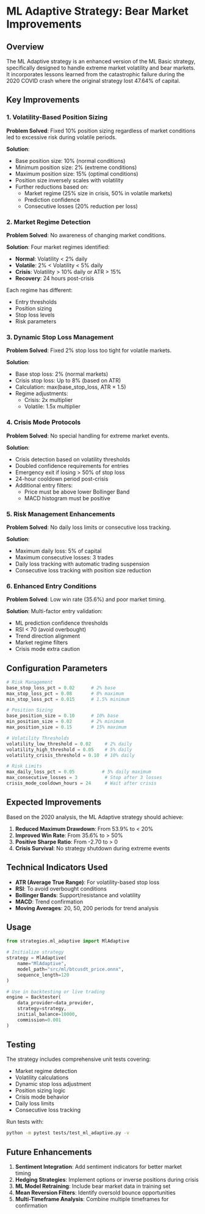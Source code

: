 # ML Adaptive Strategy: Bear Market Improvements

## Overview

The ML Adaptive strategy is an enhanced version of the ML Basic strategy, specifically designed to handle extreme market volatility and bear markets. It incorporates lessons learned from the catastrophic failure during the 2020 COVID crash where the original strategy lost 47.64% of capital.

## Key Improvements

### 1. Volatility-Based Position Sizing

**Problem Solved**: Fixed 10% position sizing regardless of market conditions led to excessive risk during volatile periods.

**Solution**:
- Base position size: 10% (normal conditions)
- Minimum position size: 2% (extreme conditions)
- Maximum position size: 15% (optimal conditions)
- Position size inversely scales with volatility
- Further reductions based on:
  - Market regime (25% size in crisis, 50% in volatile markets)
  - Prediction confidence
  - Consecutive losses (20% reduction per loss)

### 2. Market Regime Detection

**Problem Solved**: No awareness of changing market conditions.

**Solution**: Four market regimes identified:
- **Normal**: Volatility < 2% daily
- **Volatile**: 2% < Volatility < 5% daily
- **Crisis**: Volatility > 10% daily or ATR > 15%
- **Recovery**: 24 hours post-crisis

Each regime has different:
- Entry thresholds
- Position sizing
- Stop loss levels
- Risk parameters

### 3. Dynamic Stop Loss Management

**Problem Solved**: Fixed 2% stop loss too tight for volatile markets.

**Solution**:
- Base stop loss: 2% (normal markets)
- Crisis stop loss: Up to 8% (based on ATR)
- Calculation: max(base_stop_loss, ATR × 1.5)
- Regime adjustments:
  - Crisis: 2x multiplier
  - Volatile: 1.5x multiplier

### 4. Crisis Mode Protocols

**Problem Solved**: No special handling for extreme market events.

**Solution**:
- Crisis detection based on volatility thresholds
- Doubled confidence requirements for entries
- Emergency exit if losing > 50% of stop loss
- 24-hour cooldown period post-crisis
- Additional entry filters:
  - Price must be above lower Bollinger Band
  - MACD histogram must be positive

### 5. Risk Management Enhancements

**Problem Solved**: No daily loss limits or consecutive loss tracking.

**Solution**:
- Maximum daily loss: 5% of capital
- Maximum consecutive losses: 3 trades
- Daily loss tracking with automatic trading suspension
- Consecutive loss tracking with position size reduction

### 6. Enhanced Entry Conditions

**Problem Solved**: Low win rate (35.6%) and poor market timing.

**Solution**: Multi-factor entry validation:
- ML prediction confidence thresholds
- RSI < 70 (avoid overbought)
- Trend direction alignment
- Market regime filters
- Crisis mode extra caution

## Configuration Parameters

```python
# Risk Management
base_stop_loss_pct = 0.02      # 2% base
max_stop_loss_pct = 0.08       # 8% maximum
min_stop_loss_pct = 0.015      # 1.5% minimum

# Position Sizing
base_position_size = 0.10      # 10% base
min_position_size = 0.02       # 2% minimum
max_position_size = 0.15       # 15% maximum

# Volatility Thresholds
volatility_low_threshold = 0.02     # 2% daily
volatility_high_threshold = 0.05    # 5% daily
volatility_crisis_threshold = 0.10  # 10% daily

# Risk Limits
max_daily_loss_pct = 0.05          # 5% daily maximum
max_consecutive_losses = 3          # Stop after 3 losses
crisis_mode_cooldown_hours = 24     # Wait after crisis
```

## Expected Improvements

Based on the 2020 analysis, the ML Adaptive strategy should achieve:

1. **Reduced Maximum Drawdown**: From 53.9% to < 20%
2. **Improved Win Rate**: From 35.6% to > 50%
3. **Positive Sharpe Ratio**: From -2.70 to > 0
4. **Crisis Survival**: No strategy shutdown during extreme events

## Technical Indicators Used

- **ATR (Average True Range)**: For volatility-based stop loss
- **RSI**: To avoid overbought conditions
- **Bollinger Bands**: Support/resistance and volatility
- **MACD**: Trend confirmation
- **Moving Averages**: 20, 50, 200 periods for trend analysis

## Usage

```python
from strategies.ml_adaptive import MlAdaptive

# Initialize strategy
strategy = MlAdaptive(
    name="MlAdaptive",
    model_path="src/ml/btcusdt_price.onnx",
    sequence_length=120
)

# Use in backtesting or live trading
engine = Backtester(
    data_provider=data_provider,
    strategy=strategy,
    initial_balance=10000,
    commission=0.001
)
```

## Testing

The strategy includes comprehensive unit tests covering:
- Market regime detection
- Volatility calculations
- Dynamic stop loss adjustment
- Position sizing logic
- Crisis mode behavior
- Daily loss limits
- Consecutive loss tracking

Run tests with:
```bash
python -m pytest tests/test_ml_adaptive.py -v
```

## Future Enhancements

1. **Sentiment Integration**: Add sentiment indicators for better market timing
2. **Hedging Strategies**: Implement options or inverse positions during crisis
3. **ML Model Retraining**: Include bear market data in training set
4. **Mean Reversion Filters**: Identify oversold bounce opportunities
5. **Multi-Timeframe Analysis**: Combine multiple timeframes for confirmation